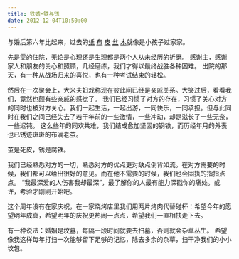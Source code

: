 ```yaml
---
title: 铁婚•铁与锈
date: 2012-12-04T10:50:00
---
```


与婚后第六年比起来，过去的[纸](/posts/e7bab8e5a99a) [布](/posts/e5b883e5a99a) [皮](/posts/e79aaee5a99a-e68891e79a84e88081e5a6bb) [丝](/posts/e4b89de5a99a-e4b8a4e4b8aae4babae79a84e7bb93e5a99ae98592) [木](/posts/e69ca8e5a99ae280a2e4ba94e5b9b4)就像是小孩子过家家。

<!--more-->

先是雯的住院，无论是心理还是生理都是两个人从未经历的折磨。
感谢主，感谢家人和朋友的关心和照顾，几经磨练，我们才得以最终战胜各种困难。
出院的那天，有一种从战场归来的喜悦，也有一种考试结束的轻松。

然后在一次聚会上，大米夫妇戏称现在彼此间已经是亲戚关系。大笑过后，看看我们，竟然也颇有些亲戚的感觉了。
我们已经习惯了对方的存在，习惯了关心对方的同时也被对方关心。我们一起生活，一起出游，一同快乐，一同承担。但与此同时在我们之间已经失去了若干年前的一些激情，一些冲动，却是滋长了一些无奈，一些迟钝。
这么些年的同欢共难，我们结成愈加坚固的钢铁，而历经年月的外表也已锈迹斑斑的布满老茧。

茧是死皮，锈是腐铁。

我们已经熟悉对方的一切，熟悉对方的优点更对缺点倒背如流。在对方需要的时候，我们都可以给出很好的意见。而在他不需要的时候，我们也会固执的指指点点。
“我最深爱的人伤害我却最深”，最了解你的人最有能力深戳你的痛处。或许，考验才刚刚开始吧。

这个周年没有在家庆祝，在一家烧烤店里我们用两片烤肉代替碰杯：希望今年的愿望明年成真，希望明年的庆祝更热闹一点点，希望我们一直相扶走下去。

有一种说法：婚姻是坟墓，每隔一段时间就要去扫墓，否则就会杂草丛生。
希望像我这样每年打扫一次能够留下足够的记忆，除去多余的杂草，扫干净我们的小小坟包。
